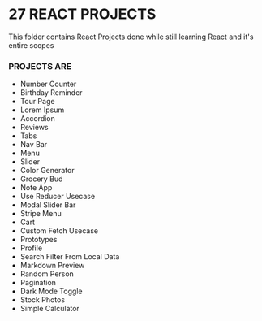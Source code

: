 # 27 REACT PROJECTS   

This folder contains React Projects done while still learning React and it's entire scopes

### PROJECTS ARE 
- Number Counter
- Birthday Reminder
- Tour Page
- Lorem Ipsum
- Accordion
- Reviews
- Tabs
- Nav Bar
- Menu
- Slider
- Color Generator
- Grocery Bud
- Note App
- Use Reducer Usecase
- Modal Slider Bar
- Stripe Menu
- Cart
- Custom Fetch Usecase
- Prototypes
- Profile
- Search Filter From Local Data
- Markdown Preview
- Random Person
- Pagination
- Dark Mode Toggle
- Stock Photos
- Simple Calculator


